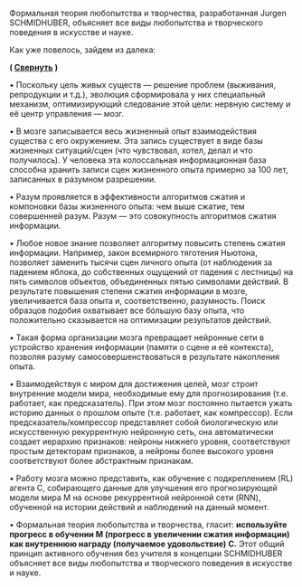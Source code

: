 Формальная теория любопытства и творчества, разработанная Jurgen SCHMIDHUBER, объясняет все виды любопытства и творческого поведения в искусстве и науке.

Как уже повелось, зайдем из далека:

**( [Свернуть](https://evan-gcrm.livejournal.com/1558132.html#cutid1) )**

• Поскольку цель живых существ — решение проблем (выживания, репродукции и т.д.), эволюция сформировала у них специальный механизм, оптимизирующий следование этой цели: нервную систему и её центр управления — мозг.

• В мозге записывается весь жизненный опыт взаимодействия существа с его окружением. Эта запись существует в виде базы жизненных ситуаций/сцен (что чувствовал, хотел, делал и что получилось). У человека эта колоссальная информационная база способна хранить записи сцен жизненного опыта примерно за 100 лет, записанных в разумном разрешении.

• Разум проявляется в эффективности алгоритмов сжатия и компоновки базы жизненного опыта: чем выше сжатие, тем совершенней разум. Разум — это совокупность алгоритмов сжатия информации.

• Любое новое знание позволяет алгоритму повысить степень сжатия информации. Например, закон всемирного тяготения Ньютона, позволяет заменить тысячи сцен личного опыта (от наблюдения за падением яблока, до собственных ощущений от падения с лестницы) на пять символов объектов, объединенных пятью символами действий. В результате повышения степени сжатия информации в мозге, увеличивается база опыта и, соответственно, разумность. Поиск образцов подобия охватывает все бóльшую базу опыта, что положительно сказывается на оптимизации результатов действий.

• Такая форма организации мозга превращает нейронные сети в устройство хранения информации (памяти о сцене и её контекста), позволяя разуму самосовершенствоваться в результате накопления опыта.

• Взаимодействуя с миром для достижения целей, мозг строит внутренние модели мира, необходимые ему для прогнозирования (т.е. работает, как предсказатель). При этом мозг постоянно пытается ужать историю данных о прошлом опыте (т.е. работает, как компрессор). Если предсказатель/компрессор представляет собой биологическую или искусственную рекуррентную нейронную сеть, она автоматически создает иерархию признаков: нейроны нижнего уровня, соответствуют простым детекторам признаков, а нейроны более высокого уровня соответствуют более абстрактным признакам.

• Работу мозга можно представить, как обучение с подкреплением (RL) агента C, собирающего данные для улучшения его прогнозирующей модели мира M на основе рекуррентной нейронной сети (RNN), обученной на истории действий и наблюдений на данный момент.

• Формальная теория любопытства и творчества, гласит: **используйте прогресс в обучении M (прогресс в увеличении сжатия информации) как внутреннюю награду (получаемое удовольствие) C.** Этот общий принцип активного обучения без учителя в концепции SCHMIDHUBER объясняет все виды любопытства и творческого поведения в искусстве и науке.